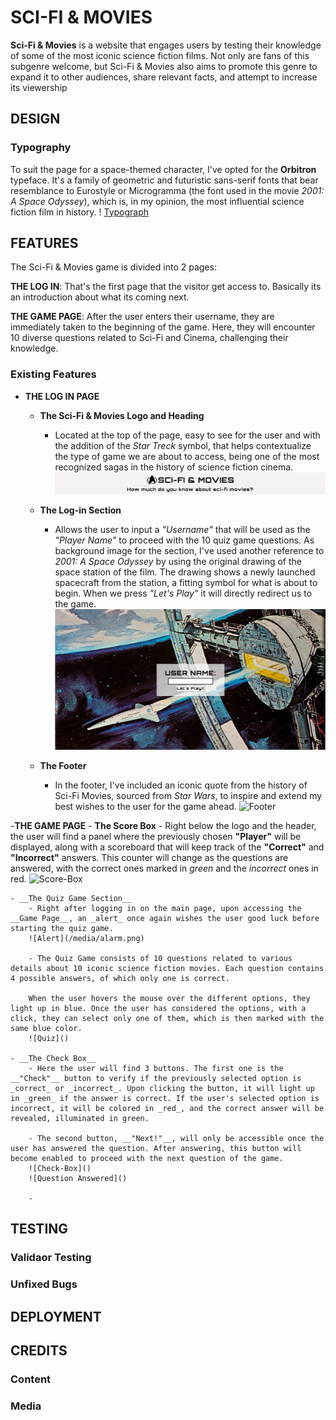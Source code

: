 # SCI-FI & MOVIES
**Sci-Fi & Movies** is a website that engages users by testing their knowledge of some of the most iconic science fiction films. Not only are fans of this subgenre welcome, but Sci-Fi & Movies also aims to promote this genre to expand it to other audiences, share relevant facts, and attempt to increase its viewership

## DESIGN

### Typography
To suit the page for a space-themed character, I've opted for the **Orbitron** typeface. It's a family of geometric and futuristic sans-serif fonts that bear resemblance to Eurostyle or Microgramma (the font used in the movie _2001: A Space Odyssey_), which is, in my opinion, the most influential science fiction film in history.
! [Typograph](/media/sci.fi.typo.png)

## FEATURES
The Sci-Fi & Movies game is divided into 2 pages:

**THE LOG IN**: That's the first page that the visitor get access to. Basically its an introduction about what its coming next.

**THE GAME PAGE**: After the user enters their username, they are immediately taken to the beginning of the game. Here, they will encounter 10 diverse questions related to Sci-Fi and Cinema, challenging their knowledge.

### Existing Features
- __THE LOG IN PAGE__

    - __The Sci-Fi & Movies Logo and Heading__
        - Located at the top of the page, easy to see for the user and with the addition of the _Star Treck_ symbol, that helps contextualize the type of game we are about to access, being one of the most recognized sagas in the history of science fiction cinema.
        ![Logo](/media/heading.logo.png)

    - __The Log-in Section__
        - Allows the user to input a _"Username"_ that will be used as the _"Player Name"_ to proceed with the 10 quiz game questions. As background image for the section, I've used another reference to _2001: A Space Odyssey_ by using the original drawing of the space station of the film. The drawing shows a newly launched spacecraft from the station, a fitting symbol for what is about to begin. When we press _"Let's Play"_ it will directly redirect us to the game.
        ![Log-In](/media/login.section.png)

    - __The Footer__
        - In the footer, I've included an iconic quote from the history of Sci-Fi Movies, sourced from _Star Wars_, to inspire and extend my best wishes to the user for the game ahead.
        ![Footer]()

-__THE GAME PAGE__
    - __The Score Box__
        - Right below the logo and the header, the user will find a panel where the previously chosen __"Player"__ will be displayed, along with a scoreboard that will keep track of the __"Correct"__ and __"Incorrect"__ answers. This counter will change as the questions are answered, with the correct ones marked in _green_ and the _incorrect_ ones in red.
        ![Score-Box]()
    
    - __The Quiz Game Section__
        - Right after logging in on the main page, upon accessing the __Game Page__, an _alert_ once again wishes the user good luck before starting the quiz game.
        ![Alert](/media/alarm.png)

        - The Quiz Game consists of 10 questions related to various details about 10 iconic science fiction movies. Each question contains 4 possible answers, of which only one is correct.
        
        When the user hovers the mouse over the different options, they light up in blue. Once the user has considered the options, with a click, they can select only one of them, which is then marked with the same blue color.
        ![Quiz]()

    - __The Check Box__
        - Here the user will find 3 buttons. The first one is the __"Check"__ button to verify if the previously selected option is _correct_ or _incorrect_. Upon clicking the button, it will light up in _green_ if the answer is correct. If the user's selected option is incorrect, it will be colored in _red_, and the correct answer will be revealed, illuminated in green.

        - The second button, __"Next!"__, will only be accessible once the user has answered the question. After answering, this button will become enabled to proceed with the next question of the game.
        ![Check-Box]()
        ![Question Answered]()
        
        - 

## TESTING

### Validaor Testing

### Unfixed Bugs

## DEPLOYMENT

## CREDITS

### Content

### Media
    